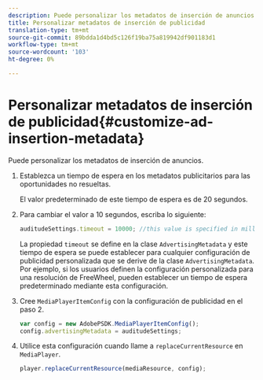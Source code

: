 ```yaml
---
description: Puede personalizar los metadatos de inserción de anuncios.
title: Personalizar metadatos de inserción de publicidad
translation-type: tm+mt
source-git-commit: 89bdda1d4bd5c126f19ba75a819942df901183d1
workflow-type: tm+mt
source-wordcount: '103'
ht-degree: 0%

---
```



# Personalizar metadatos de inserción de publicidad{#customize-ad-insertion-metadata}

Puede personalizar los metadatos de inserción de anuncios.

1. Establezca un tiempo de espera en los metadatos publicitarios para las oportunidades no resueltas.

   El valor predeterminado de este tiempo de espera es de 20 segundos.
1. Para cambiar el valor a 10 segundos, escriba lo siguiente:

   ```js
   auditudeSettings.timeout = 10000; //this value is specified in milliseconds
   ```

   La propiedad `timeout` se define en la clase `AdvertisingMetadata` y este tiempo de espera se puede establecer para cualquier configuración de publicidad personalizada que se derive de la clase `AdvertisingMetadata`. Por ejemplo, si los usuarios definen la configuración personalizada para una resolución de FreeWheel, pueden establecer un tiempo de espera predeterminado mediante esta configuración.

1. Cree `MediaPlayerItemConfig` con la configuración de publicidad en el paso 2.

   ```js
   var config = new AdobePSDK.MediaPlayerItemConfig(); 
   config.advertisingMetadata = auditudeSettings;
   ```

1. Utilice esta configuración cuando llame a `replaceCurrentResource` en `MediaPlayer`.

   ```js
   player.replaceCurrentResource(mediaResource, config);
   ```

